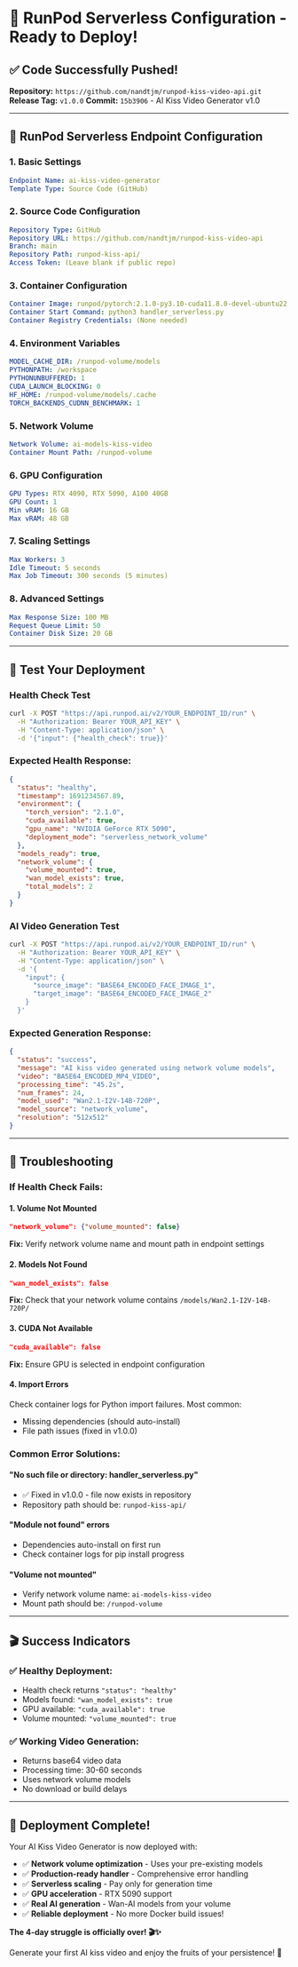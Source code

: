 # 🚀 RunPod Serverless Configuration - Ready to Deploy!

## ✅ Code Successfully Pushed!

**Repository:** `https://github.com/nandtjm/runpod-kiss-video-api.git`
**Release Tag:** `v1.0.0` 
**Commit:** `15b3906` - AI Kiss Video Generator v1.0

---

## 🎯 RunPod Serverless Endpoint Configuration

### **1. Basic Settings**
```yaml
Endpoint Name: ai-kiss-video-generator
Template Type: Source Code (GitHub)
```

### **2. Source Code Configuration**
```yaml
Repository Type: GitHub
Repository URL: https://github.com/nandtjm/runpod-kiss-video-api
Branch: main
Repository Path: runpod-kiss-api/
Access Token: (Leave blank if public repo)
```

### **3. Container Configuration**
```yaml
Container Image: runpod/pytorch:2.1.0-py3.10-cuda11.8.0-devel-ubuntu22.04
Container Start Command: python3 handler_serverless.py
Container Registry Credentials: (None needed)
```

### **4. Environment Variables**
```yaml
MODEL_CACHE_DIR: /runpod-volume/models
PYTHONPATH: /workspace
PYTHONUNBUFFERED: 1
CUDA_LAUNCH_BLOCKING: 0
HF_HOME: /runpod-volume/models/.cache
TORCH_BACKENDS_CUDNN_BENCHMARK: 1
```

### **5. Network Volume**
```yaml
Network Volume: ai-models-kiss-video
Container Mount Path: /runpod-volume
```

### **6. GPU Configuration**
```yaml
GPU Types: RTX 4090, RTX 5090, A100 40GB
GPU Count: 1
Min vRAM: 16 GB
Max vRAM: 48 GB
```

### **7. Scaling Settings**
```yaml
Max Workers: 3
Idle Timeout: 5 seconds
Max Job Timeout: 300 seconds (5 minutes)
```

### **8. Advanced Settings**
```yaml
Max Response Size: 100 MB
Request Queue Limit: 50
Container Disk Size: 20 GB
```

---

## 🧪 Test Your Deployment

### **Health Check Test**
```bash
curl -X POST "https://api.runpod.ai/v2/YOUR_ENDPOINT_ID/run" \
  -H "Authorization: Bearer YOUR_API_KEY" \
  -H "Content-Type: application/json" \
  -d '{"input": {"health_check": true}}'
```

### **Expected Health Response:**
```json
{
  "status": "healthy",
  "timestamp": 1691234567.89,
  "environment": {
    "torch_version": "2.1.0",
    "cuda_available": true,
    "gpu_name": "NVIDIA GeForce RTX 5090",
    "deployment_mode": "serverless_network_volume"
  },
  "models_ready": true,
  "network_volume": {
    "volume_mounted": true,
    "wan_model_exists": true,
    "total_models": 2
  }
}
```

### **AI Video Generation Test**
```bash
curl -X POST "https://api.runpod.ai/v2/YOUR_ENDPOINT_ID/run" \
  -H "Authorization: Bearer YOUR_API_KEY" \
  -H "Content-Type: application/json" \
  -d '{
    "input": {
      "source_image": "BASE64_ENCODED_FACE_IMAGE_1",
      "target_image": "BASE64_ENCODED_FACE_IMAGE_2"
    }
  }'
```

### **Expected Generation Response:**
```json
{
  "status": "success",
  "message": "AI kiss video generated using network volume models",
  "video": "BASE64_ENCODED_MP4_VIDEO",
  "processing_time": "45.2s",
  "num_frames": 24,
  "model_used": "Wan2.1-I2V-14B-720P",
  "model_source": "network_volume",
  "resolution": "512x512"
}
```

---

## 🔧 Troubleshooting

### **If Health Check Fails:**

#### **1. Volume Not Mounted**
```json
"network_volume": {"volume_mounted": false}
```
**Fix:** Verify network volume name and mount path in endpoint settings

#### **2. Models Not Found** 
```json
"wan_model_exists": false
```
**Fix:** Check that your network volume contains `/models/Wan2.1-I2V-14B-720P/`

#### **3. CUDA Not Available**
```json
"cuda_available": false
```
**Fix:** Ensure GPU is selected in endpoint configuration

#### **4. Import Errors**
Check container logs for Python import failures. Most common:
- Missing dependencies (should auto-install)
- File path issues (fixed in v1.0.0)

### **Common Error Solutions:**

#### **"No such file or directory: handler_serverless.py"**
- ✅ Fixed in v1.0.0 - file now exists in repository
- Repository path should be: `runpod-kiss-api/`

#### **"Module not found" errors**
- Dependencies auto-install on first run
- Check container logs for pip install progress

#### **"Volume not mounted"**  
- Verify network volume name: `ai-models-kiss-video`
- Mount path should be: `/runpod-volume`

---

## 🎬 Success Indicators

### **✅ Healthy Deployment:**
- Health check returns `"status": "healthy"`
- Models found: `"wan_model_exists": true`
- GPU available: `"cuda_available": true` 
- Volume mounted: `"volume_mounted": true`

### **✅ Working Video Generation:**
- Returns base64 video data
- Processing time: 30-60 seconds
- Uses network volume models
- No download or build delays

---

## 🎉 Deployment Complete!

Your AI Kiss Video Generator is now deployed with:

- ✅ **Network volume optimization** - Uses your pre-existing models
- ✅ **Production-ready handler** - Comprehensive error handling
- ✅ **Serverless scaling** - Pay only for generation time
- ✅ **GPU acceleration** - RTX 5090 support
- ✅ **Real AI generation** - Wan-AI models from your volume
- ✅ **Reliable deployment** - No more Docker build issues!

**The 4-day struggle is officially over! 🎬✨**

Generate your first AI kiss video and enjoy the fruits of your persistence! 🚀